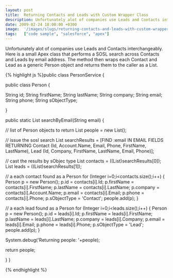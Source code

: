 ```yaml
---
layout: post
title:  Returning Contacts and Leads with Custom Wrapper Class
description: Unfortunately alot of companies use Leads and Contacts interchangeably. Here is a small Apex class that performs a SOSL search across Contacts and Leads by email address. The method then wraps each Contact and Lead as a generic Person object and returns them to the caller as a List. public class PersonService {   public class Person {    String id;   String firstName;   String lastName;   String company;   String email;   String phone;   String sObjec
date: 2009-02-24 18:00:00 +0300
image:  '/images/slugs/returning-contacts-and-leads-with-custom-wrapper-class.jpg'
tags:   ["code sample", "salesforce", "apex"]
---
```

<p>Unfortunately alot of companies use Leads and Contacts interchangeably. Here is a small Apex class that performs a SOSL search across Contacts and Leads by email address. The method then wraps each Contact and Lead as a generic Person object and returns them to the caller as a List.</p>
{% highlight js %}public class PersonService {

 public class Person {

  String id;
  String firstName;
  String lastName;
  String company;
  String email;
  String phone;
  String sObjectType;

 }

 public static List searchByEmail(String email) {

  // list of Person objects to return
  List people = new List();

  // issue the sosl search
  List<list> searchResults = [FIND :email IN EMAIL FIELDS RETURNING
   Contact (Id, Account.Name, Email, Phone, FirstName, LastName),
   Lead (Id, Company, FirstName, LastName, Email, Phone)];

  // cast the results by sObjec type
  List contacts = ((List)searchResults[0]);
  List leads = ((List)searchResults[1]);

  // a each contact found as a Person
  for (Integer i=0;i<contacts.size();i++) {
   Person p = new Person();
   p.id = contacts[i].Id;
   p.firstName = contacts[i].FirstName;
   p.lastName = contacts[i].LastName;
   p.company = contacts[i].Account.Name;
   p.email = contacts[i].Email;
   p.phone = contacts[i].Phone;
   p.sObjectType = 'Contact';
   people.add(p);
  }

  // a each lead found as a Person
  for (Integer i=0;i<leads.size();i++) {
   Person p = new Person();
   p.id = leads[i].Id;
   p.firstName = leads[i].FirstName;
   p.lastName = leads[i].LastName;
   p.company = leads[i].Company;
   p.email = leads[i].Email;
   p.phone = leads[i].Phone;
   p.sObjectType = 'Lead';
   people.add(p);
  }

  System.debug('Returning people: '+people);

  return people;

 }
}

{% endhighlight %}

